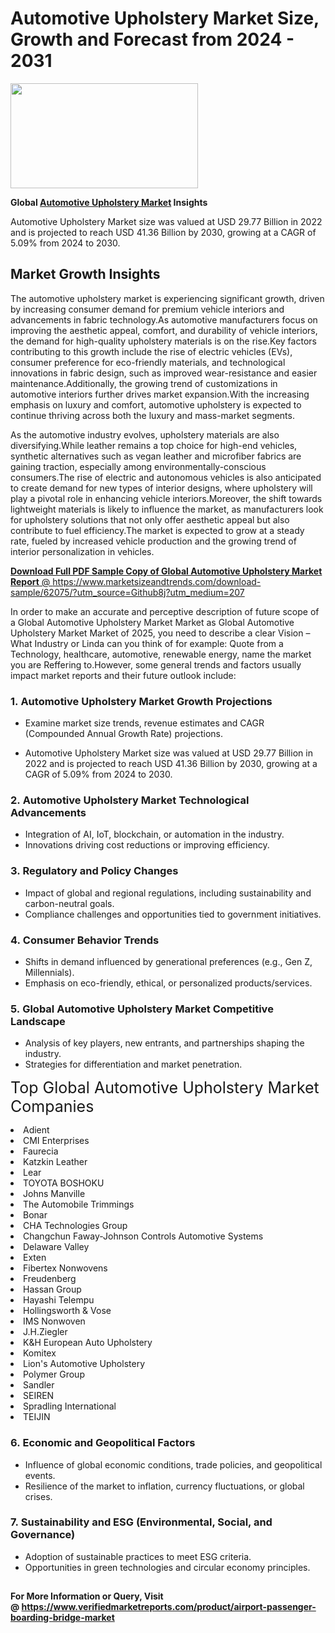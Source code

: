 <H1>Automotive Upholstery Market Size, Growth and Forecast from 2024 - 2031</H1><img class="aligncenter size-medium wp-image-584254" src="https://thirdeyenews.in/wp-content/uploads/2024/09/Global-Market-Research-300x168.jpeg" alt="" width="300" height="168" /><p><strong>Global&nbsp;<a href="https://www.marketsizeandtrends.com/download-sample/62075/?utm_source=Github8j?utm_medium=207">Automotive Upholstery Market</a> Insights</strong></p><p>Automotive Upholstery Market size was valued at USD 29.77 Billion in 2022 and is projected to reach USD 41.36 Billion by 2030, growing at a CAGR of 5.09% from 2024 to 2030.</p><p><h2>Market Growth Insights</h2> <p>The automotive upholstery market is experiencing significant growth, driven by increasing consumer demand for premium vehicle interiors and advancements in fabric technology.As automotive manufacturers focus on improving the aesthetic appeal, comfort, and durability of vehicle interiors, the demand for high-quality upholstery materials is on the rise.Key factors contributing to this growth include the rise of electric vehicles (EVs), consumer preference for eco-friendly materials, and technological innovations in fabric design, such as improved wear-resistance and easier maintenance.Additionally, the growing trend of customizations in automotive interiors further drives market expansion.With the increasing emphasis on luxury and comfort, automotive upholstery is expected to continue thriving across both the luxury and mass-market segments.<a href="#"></a></p> <p>As the automotive industry evolves, upholstery materials are also diversifying.While leather remains a top choice for high-end vehicles, synthetic alternatives such as vegan leather and microfiber fabrics are gaining traction, especially among environmentally-conscious consumers.The rise of electric and autonomous vehicles is also anticipated to create demand for new types of interior designs, where upholstery will play a pivotal role in enhancing vehicle interiors.Moreover, the shift towards lightweight materials is likely to influence the market, as manufacturers look for upholstery solutions that not only offer aesthetic appeal but also contribute to fuel efficiency.The market is expected to grow at a steady rate, fueled by increased vehicle production and the growing trend of interior personalization in vehicles.<a href="#"></p><p><span class=""><strong>Download Full PDF Sample Copy of Global Automotive Upholstery Market Report</strong> @ <a href="https://www.marketsizeandtrends.com/download-sample/62075/?utm_source=Github8j?utm_medium=207" target="_blank">https://www.marketsizeandtrends.com/download-sample/62075/?utm_source=Github8j?utm_medium=207</a></span></p><p>In order to make an accurate and perceptive description of future scope of a Global&nbsp;Automotive Upholstery Market Market as Global&nbsp;Automotive Upholstery Market Market of 2025, you need to describe a clear Vision &ndash; What Industry or Linda can you think of for example: Quote from a Technology, healthcare, automotive, renewable energy, name the market you are Reffering to.However, some general trends and factors usually impact market reports and their future outlook include:</p><h3>1.&nbsp;<strong>Automotive Upholstery Market Growth Projections</strong></h3><ul><li>Examine market size trends, revenue estimates and CAGR (Compounded Annual Growth Rate) projections.</li><li><p>Automotive Upholstery Market size was valued at USD 29.77 Billion in 2022 and is projected to reach USD 41.36 Billion by 2030, growing at a CAGR of 5.09% from 2024 to 2030.</p></li></ul><h3>2.&nbsp;<strong>Automotive Upholstery Market Technological Advancements</strong></h3><ul><li>Integration of AI, IoT, blockchain, or automation in the industry.</li><li>Innovations driving cost reductions or improving efficiency.</li></ul><h3>3.&nbsp;<strong>Regulatory and Policy Changes</strong></h3><ul><li>Impact of global and regional regulations, including sustainability and carbon-neutral goals.</li><li>Compliance challenges and opportunities tied to government initiatives.</li></ul><h3>4.&nbsp;<strong>Consumer Behavior Trends</strong></h3><ul><li>Shifts in demand influenced by generational preferences (e.g., Gen Z, Millennials).</li><li>Emphasis on eco-friendly, ethical, or personalized products/services.</li></ul><h3>5.&nbsp;<strong>Global Automotive Upholstery Market Competitive Landscape</strong></h3><ul><li>Analysis of key players, new entrants, and partnerships shaping the industry.</li><li>Strategies for differentiation and market penetration.</li></ul><p data-pm-slice="1 1 []"><span style="color: inherit; font-family: inherit; font-size: 25px;">Top Global Automotive Upholstery Market Companies</span></p><div class="" data-test-id=""><p><li>Adient</li><li> CMI Enterprises</li><li> Faurecia</li><li> Katzkin Leather</li><li> Lear</li><li> TOYOTA BOSHOKU</li><li> Johns Manville</li><li> The Automobile Trimmings</li><li> Bonar</li><li> CHA Technologies Group</li><li> Changchun Faway-Johnson Controls Automotive Systems</li><li> Delaware Valley</li><li> Exten</li><li> Fibertex Nonwovens</li><li> Freudenberg</li><li> Hassan Group</li><li> Hayashi Telempu</li><li> Hollingsworth & Vose</li><li> IMS Nonwoven</li><li> J.H.Ziegler</li><li> K&H European Auto Upholstery</li><li> Komitex</li><li> Lion's Automotive Upholstery</li><li> Polymer Group</li><li> Sandler</li><li> SEIREN</li><li> Spradling International</li><li> TEIJIN</li></p></div><h3>6.&nbsp;<strong>Economic and Geopolitical Factors</strong></h3><ul><li>Influence of global economic conditions, trade policies, and geopolitical events.</li><li>Resilience of the market to inflation, currency fluctuations, or global crises.</li></ul><h3>7.&nbsp;<strong>Sustainability and ESG (Environmental, Social, and Governance)</strong></h3><ul><li>Adoption of sustainable practices to meet ESG criteria.</li><li>Opportunities in green technologies and circular economy principles.</li></ul><h2><strong style="font-size: 14px;">For More Information or Query, Visit @&nbsp;</strong><a style="background-color: #ffffff; font-size: 14px;" href="https://www.marketsizeandtrends.com/report/automotive-upholstery-market/" target="_blank">https://www.verifiedmarketreports.com/product/airport-passenger-boarding-bridge-market</a></h2>